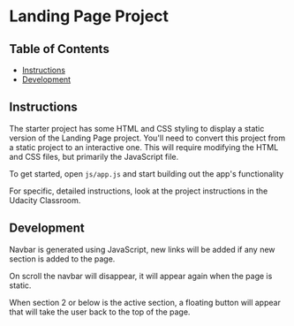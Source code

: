 # Landing Page Project

## Table of Contents

* [Instructions](#instructions)
* [Development](#development)

## Instructions

The starter project has some HTML and CSS styling to display a static version of the Landing Page project. You'll need to convert this project from a static project to an interactive one. This will require modifying the HTML and CSS files, but primarily the JavaScript file.

To get started, open `js/app.js` and start building out the app's functionality

For specific, detailed instructions, look at the project instructions in the Udacity Classroom.

## Development

Navbar is generated using JavaScript, new links will be added if any new section is added to the page.

On scroll the navbar will disappear, it will appear again when the page is static.

When section 2 or below is the active section, a floating button will appear that will take the user back to the top of the page.
